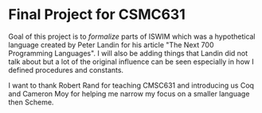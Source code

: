 # Final Project for CSMC631

Goal of this project is to _formalize_ parts of ISWIM which was a
hypothetical language created by Peter Landin for his article 
"The Next 700 Programming Languages". I will also be adding things
that Landin did not talk about but a lot of the original influence can be seen
especially in how I defined procedures and constants. 

I want to thank 
Robert Rand for teaching CMSC631 and introducing us Coq and 
Cameron Moy for helping me narrow my focus on a smaller language then
Scheme. 

